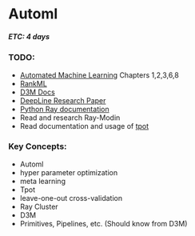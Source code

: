 # Automl
##### ETC: 4 days

### TODO:
-   [Automated Machine Learning](https://link.springer.com/book/10.1007/978-3-030-05318-5) Chapters 1,2,3,6,8
- [RankML](https://drive.google.com/file/d/1HN89LWdFmoYyFMKt6f1PP7pouBjGpbEv/view?usp=sharing)
- [D3M Docs](https://docs.datadrivendiscovery.org)
- [DeepLine Research Paper](https://drive.google.com/file/d/1KTnxMH16nzibb-DM3uXk6XIWnrsFRbJ7/view?usp=sharing)
- [Python Ray documentation](https://github.com/ray-project/ray)
- Read and research Ray-Modin
- Read documentation and usage of [tpot](https://github.com/EpistasisLab/tpot)



### Key Concepts:
-   Automl
-   hyper parameter optimization
-   meta learning
-   Tpot
-   leave-one-out cross-validation
-   Ray Cluster
-   D3M
-   Primitives, Pipelines, etc. (Should know from D3M)
